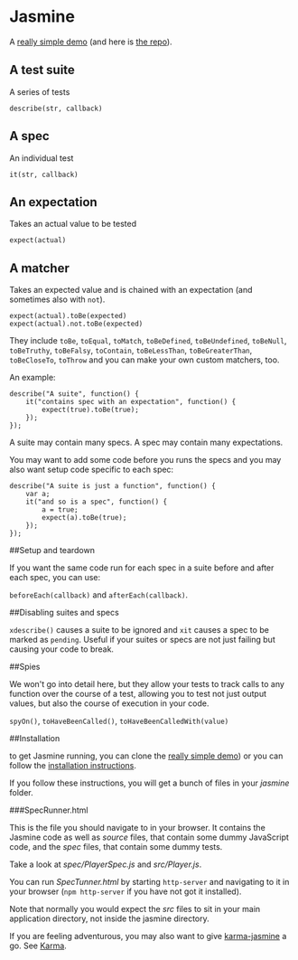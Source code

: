 # Jasmine

A [really simple demo](http://sofer.github.io/jasmine-demo/) (and here is [the repo](https://github.com/sofer/jasmine-demo)).

## A test suite

A series of tests

`describe(str, callback)`

## A spec

An individual test

`it(str, callback)`

## An expectation

Takes an actual value to be tested

`expect(actual)`

## A matcher

Takes an expected value and is chained with an expectation (and sometimes also with `not`).

    expect(actual).toBe(expected)
    expect(actual).not.toBe(expected)

They include `toBe`, `toEqual`, `toMatch`, `toBeDefined`, `toBeUndefined`, `toBeNull`, `toBeTruthy`, `toBeFalsy`, `toContain`, `toBeLessThan`, `toBeGreaterThan`, `toBeCloseTo`, `toThrow` and you can make your own custom matchers, too.

An example:

    describe("A suite", function() {
        it("contains spec with an expectation", function() {
            expect(true).toBe(true);
        });
    });


A suite may contain many specs. A spec may contain many expectations. 

You may want to add some code before you runs the specs and you may also want setup code specific to each spec:

    describe("A suite is just a function", function() {   
        var a;    
        it("and so is a spec", function() {     
            a = true;      
            expect(a).toBe(true);
        }); 
    });

##Setup and teardown

If you want the same code run for each spec in a suite before and after each spec, you can use:

`beforeEach(callback)` and `afterEach(callback)`.

##Disabling suites and specs

`xdescribe()` causes a suite to be ignored and `xit` causes a spec to be marked as `pending`. Useful if your suites or specs are not just failing but causing your code to break.

##Spies

We won't go into detail here, but they allow your tests to track calls to any function over the course of a test, allowing you to test not just output values, but also the course of execution in your code.

`spyOn()`, `toHaveBeenCalled()`,  `toHaveBeenCalledWith(value)`

##Installation

to get Jasmine running, you can clone the [really simple demo](https://github.com/sofer/jasmine-demo)) or you can follow the [installation instructions](https://github.com/pivotal/jasmine).

If you follow these instructions, you will get a bunch of files in your *jasmine* folder.

###SpecRunner.html

This is the file you should navigate to in your browser. It contains the Jasmine code as well as *source* files, that contain some dummy JavaScript code, and the *spec* files, that contain some dummy tests.

Take a look at *spec/PlayerSpec.js* and *src/Player.js*.

You can run *SpecTunner.html* by starting `http-server` and navigating to it in your browser (`npm http-server` if you have not got it installed).

Note that normally you would expect the *src* files to sit in your main application directory, not inside the jasmine directory.

If you are feeling adventurous, you may also want to give [karma-jasmine](https://github.com/karma-runner/karma-jasmine) a go. See [Karma](http://karma-runner.github.io/0.12/index.html).



